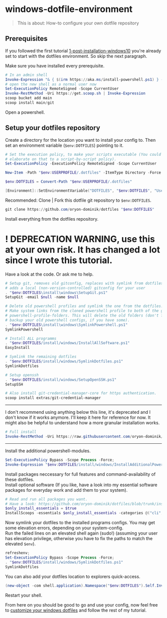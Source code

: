 # windows-dotfile-environment

> This is about: How-to configure your own dotfile repository


## Prerequisites

If you followed the first tutorial [1-post-installation-windows10](1-post-installation-windows10.md) you're
already set to start with the dotfiles environment. So skip the next paragraph.

Make sure you have installed every prerequisite.
```powershell
# In an admin shell
Invoke-Expression "& { $(irm https://aka.ms/install-powershell.ps1) } -UseMSI"
# open the new shell as a normal user now
Set-ExecutionPolicy RemoteSigned -Scope CurrentUser
Invoke-RestMethod -Uri https://get.scoop.sh | Invoke-Expression
scoop bucket add main
scoop install main/git
```


Open a powershell.


## Setup your dotfiles repository

Create a directory for the location you want to install your config to. Then set an environment variable (`$env:DOTFILES`) pointing to it.

```powershell
# Set the execution policy, to make your scripts executable (You could also
# elaborate on that to a script-by-script policy).
Set-ExecutionPolicy -ExecutionPolicy RemoteSigned -Scope CurrentUser
```
```powershell
New-Item -Path "$env:USERPROFILE/.dotfiles" -ItemType Directory -Force
```
```powershell
$env:DOTFILES = Convert-Path "$env:USERPROFILE/.dotfiles"
```
```powershell
[Environment]::SetEnvironmentVariable("DOTFILES", "$env:DOTFILES", "User")
```


Recommended: Clone | Fork this dotfile git repository to `$env:DOTFILES`.

```powershell
git clone https://github.com/oryon-dominik/dotfiles "$env:DOTFILES"
```

Install everything from the dotfiles repository.

# ! DEPRECATION WARNING, use this at your own risk. It has changed a lot since I wrote this tutorial.
Have a look at the code.
Or ask me to help.

```powershell
# Setup git, removes old gitconfig, replaces with symlink from dotfiles and
# adds a local (non-version-controlled) gitconfig for your user
. "$env:DOTFILES\install\windows\SetupGit.ps1"
SetupGit -email $null -name $null

# Delete old powershell profiles and symlink the one from the dotfiles.
# Make system links from the cloned powershell profile to both of the generic
# powershell-profile-folders. This will delete the old folders (don't forget to
# backup your old powershell configs, if you have some).
. "$env:DOTFILES\install\windows\SymlinkPowershell.ps1"
SymlinkPowershell

# Install ALL programms
. "$env:DOTFILES/install/windows/InstallAllSoftware.ps1"
EasyInstall

# Symlink the remaining dotfiles
. "$env:DOTFILES/install/windows/SymlinkDotfiles.ps1"
SymlinkDotfiles

# Setup openssh
. "$env:DOTFILES/install/windows/SetupOpenSSH.ps1"
SetupSSH

# Also install git-credential-manager-core for https authentication.
scoop install extras/git-credential-manager

```

---

I don't recommend using anything below this line, it's deprecated and I don't know if it works anymore. I'll keep it here for reference for now.
It might also be helpful to understand how a more granular installation works.


```powershell
# Full install
Invoke-RestMethod -Uri https://raw.githubusercontent.com/oryon-dominik/dotfiles/trunk/install/windows/Install.ps1 | Invoke-Expression
```

---

Install the additional powershell-modules.

```powershell
Set-ExecutionPolicy Bypass -Scope Process -Force;
Invoke-Expression "$env:DOTFILES/install/windows/InstallAdditionalPowershellModules.ps1"
```

Install packages neccessary for full features and command-availability of these dotfiles.  
Install optional software (If you like, have a look into my essential software packages for everyday work and add them to your system).  

```powershell
# Read and run all packages you want.
# Have a look: https://github.com/oryon-dominik/dotfiles/blob/trunk/install/scoops/scoop-packages.json
$only_install_essentials = $true
InstallScoops -essentials $only_install_essentials -categories @("cli", "development", "fonts", "guis", "languages", "media", "security", "web", "deployment")
```

Now symlink your dotfiles to the installed programs configs. You may get some
elevation errors, depending on your system-config.  
Run the failed lines on an elevated shell again (sudo!) (assuming your user has
elevation privilege, otherwise you have to fix the paths to match the elevated
`$env`).

```powershell
refreshenv;
Set-ExecutionPolicy Bypass -Scope Process -Force;
. "$env:DOTFILES/install/windows/SymlinkDotfiles.ps1"
SymlinkDotfiles
```

You can also add your dotfiles location to explorers quick-access.

```powershell
(new-object -com shell.application).Namespace("$env:DOTFILES").Self.InvokeVerb("pintohome")
```


Restart your shell.

From here on you should be good to go and use your config, now feel free to
[customize your windows dotfiles](3-customize-windows-dotfiles.md)
and follow the rest of my tutorial.
